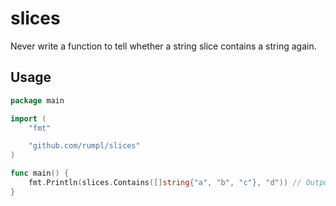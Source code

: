 # slices

Never write a function to tell whether a string slice contains a string again.

## Usage

```go
package main

import (
    "fmt"

    "github.com/rumpl/slices"
)

func main() {
    fmt.Println(slices.Contains([]string{"a", "b", "c"}, "d")) // Outputs: false
}
```
